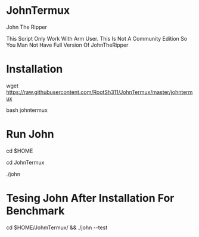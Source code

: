# JohnTermux
John The Ripper

This Script Only Work With Arm User. This Is Not A Community Edition So You Man Not Have Full Version Of JohnTheRipper

# Installation

wget https://raw.githubusercontent.com/RootSh311/JohnTermux/master/johntermux


bash johntermux


# Run John

cd $HOME



cd JohnTermux



./john



# Tesing John After Installation For Benchmark



cd $HOME/JohmTermux/ && ./john --test


